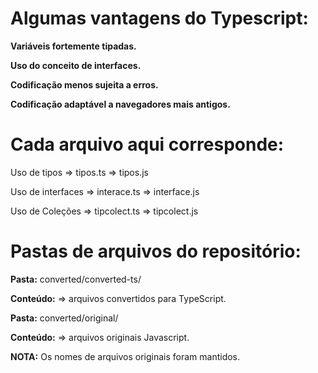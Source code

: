 # Algumas vantagens do Typescript:

**Variáveis fortemente tipadas.**

**Uso do conceito de interfaces.**

**Codificação menos sujeita a erros.**

**Codificação adaptável a navegadores mais antigos.**

# Cada arquivo aqui corresponde:

Uso de tipos => tipos.ts => tipos.js

Uso de interfaces => interace.ts => interface.js

Uso de Coleções => tipcolect.ts => tipcolect.js

# Pastas de arquivos do repositório:

**Pasta:** converted/converted-ts/

**Conteúdo:** => arquivos convertidos para TypeScript.

**Pasta:** converted/original/

**Conteúdo:** => arquivos originais Javascript.

**NOTA:** Os nomes de arquivos originais foram mantidos.
